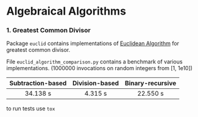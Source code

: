 Algebraical Algorithms
===========================

### 1. Greatest Common Divisor

Package `euclid` contains implementations of [Euclidean Algorithm](https://en.wikipedia.org/wiki/Euclidean_algorithm)
for greatest common divisor.

File `euclid_algorithm_comparison.py` contains a benchmark of various implementations.
(1000000 invocations on random integers from [1, 1e10])

|Subtraction-based|Division-based|Binary-recursive|
|:-----:|:-----:|:-----:|
|34.138 s|4.315 s|22.550 s|


to run tests use `tox`